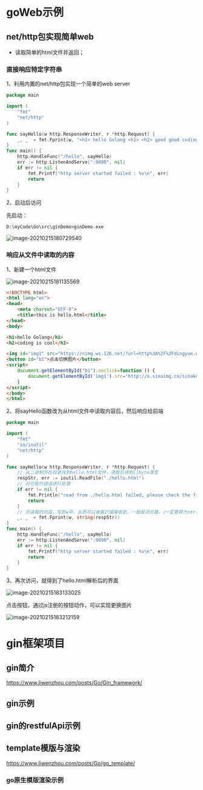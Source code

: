 # goWeb示例

## net/http包实现简单web

- 读取简单的html文件并返回；

### 直接响应特定字符串

1、利用内置的net/http包实现一个简单的web server

```go
package main

import (
	"fmt"
	"net/http"
)

func sayHello(w http.ResponseWriter, r *http.Request) {
	_, _  = fmt.Fprint(w, "<h1> hello Golang <h1> <h2> good good coding <h2>")
}
func main() {
	http.HandleFunc("/hello", sayHello)
	err := http.ListenAndServe(":9090", nil)
	if err != nil {
		fmt.Printf("http server started failed : %v\n", err)
		return
	}
}

```

2、启动后访问

先启动：

```
D:\myCode\Go\src\ginDemo>ginDemo.exe

```

![image-20210215180729540](https://gitee.com/boogie96/pic-go-bed/raw/master/img/image-20210215180729540.png)

### 响应从文件中读取的内容



1、新建一个html文件

![image-20210215181135569](https://gitee.com/boogie96/pic-go-bed/raw/master/img/image-20210215181135569.png)

```html
<!DOCTYPE html>
<html lang="en">
<head>
    <meta charset="UTF-8">
    <title>this is hello.html</title>
</head>
<body>

<h1>hello Golang</h1>
<h2>coding is cool</h2>

<img id="img1" src="https://nimg.ws.126.net/?url=http%3A%2F%2Fdingyue.ws.126.net%2FGMzxtRIo9ge0wbvkaUWhfQ26tw22sqWOlMJvKMOik5T5r1547871437818.jpg&thumbnail=650x2147483647&quality=80&type=jpg" alt="">
<button id="b1">点击切换图片</button>
<script>
    document.getElementById("b1").onclick=function () {
        document.getElementById('img1').src='http://n.sinaimg.cn/sinakd20210215ac/716/w877h1439/20210215/ddc0-kkciesq5349785.jpg'
    }
</script>
</body>
</html>
```

2、将sayHello函数改为从html文件中读取内容后，然后响应给前端

```go
package main

import (
	"fmt"
	"io/ioutil"
	"net/http"
)

func sayHello(w http.ResponseWriter, r *http.Request) {
	// 从二进制所在目录找到hello.html文件，读取后得到[]byte类型
	respStr, err := ioutil.ReadFile("./hello.html")
	// 对可能的错误进行处理
	if err != nil {
		fmt.Println("read from ./hello.html failed, please check the file.")
		return
	}
	// 将读取的内容，写到w中，从而可以被客户端接收到，一般是浏览器，（一定要转为string类型，否则无法正常展示页面）
	_, _  = fmt.Fprint(w, string(respStr))
}
func main() {
	http.HandleFunc("/hello", sayHello)
	err := http.ListenAndServe(":9090", nil)
	if err != nil {
		fmt.Printf("http server started failed : %v\n", err)
		return
	}
}

```



3、再次访问，就得到了hello.html解析后的界面

![image-20210215183133025](https://gitee.com/boogie96/pic-go-bed/raw/master/img/image-20210215183133025.png)

点击按钮，通过js注册的按钮动作，可以实现更换图片

![image-20210215183212159](https://gitee.com/boogie96/pic-go-bed/raw/master/img/image-20210215183212159.png)



# gin框架项目

## gin简介

https://www.liwenzhou.com/posts/Go/Gin_framework/

## gin示例

## gin的restfulApi示例

## template模版与渲染

https://www.liwenzhou.com/posts/Go/go_template/

### go原生模版渲染示例




